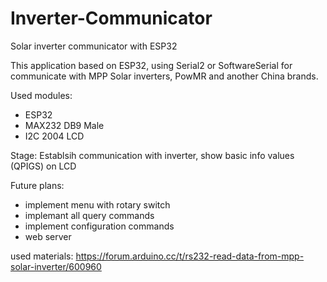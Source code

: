 # Inverter-Communicator
Solar inverter communicator with ESP32

This application based on ESP32, using Serial2 or SoftwareSerial for communicate with MPP Solar inverters, PowMR and another China brands.

Used modules:
- ESP32
- MAX232 DB9 Male
- I2C 2004 LCD

Stage: Establsih communication with inverter, show basic info values (QPIGS) on LCD 

Future plans:
- implement menu with rotary switch
- implemant all query commands
- implement configuration commands
- web server

used materials:
https://forum.arduino.cc/t/rs232-read-data-from-mpp-solar-inverter/600960
